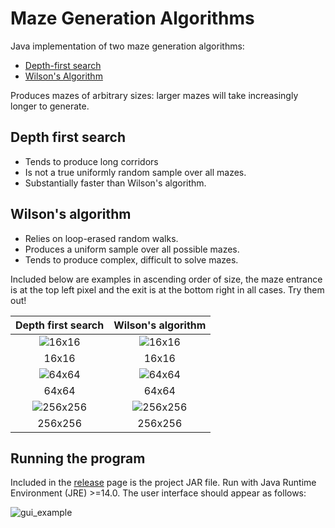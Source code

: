 # Maze Generation Algorithms

Java implementation of two maze generation algorithms:
- [Depth-first search](https://en.wikipedia.org/wiki/Maze_generation_algorithm#Randomized_depth-first_search)
- [Wilson's Algorithm](https://en.wikipedia.org/wiki/Maze_generation_algorithm#Wilson's_algorithm)

Produces mazes of arbitrary sizes: larger mazes will take increasingly longer to generate.

## Depth first search

- Tends to produce long corridors
- Is not a true uniformly random sample over all mazes.
- Substantially faster than Wilson's algorithm.

## Wilson's algorithm
- Relies on loop-erased random walks.
- Produces a uniform sample over all possible mazes.
- Tends to produce complex, difficult to solve mazes.

Included below are examples in ascending order of size, the maze entrance is at the top left pixel and the exit is at the bottom right in all cases. Try them out!

Depth first search            |  Wilson's algorithm
:-------------------------:|:-------------------------:
![16x16](https://github.com/Jazz-Coding/MazeGenerationAlgorithms/assets/52354702/9c2bfc6a-f5bc-4428-9cf2-eb33d4de47ee)  |  ![16x16](https://github.com/Jazz-Coding/MazeGenerationAlgorithms/assets/52354702/6443a61e-4973-4680-b8b1-3462af387775)
|16x16|16x16|
![64x64](https://github.com/Jazz-Coding/MazeGenerationAlgorithms/assets/52354702/50a10681-16ce-47ac-9547-b7915ea37129) | ![64x64](https://github.com/Jazz-Coding/MazeGenerationAlgorithms/assets/52354702/07229b98-aba8-4fe2-805a-fd86705721ca)
|64x64|64x64|
![256x256](https://github.com/Jazz-Coding/MazeGenerationAlgorithms/assets/52354702/43e790b4-85ee-4666-87a0-01e8dc405d1e) | ![256x256](https://github.com/Jazz-Coding/MazeGenerationAlgorithms/assets/52354702/0925d11b-dee0-4827-bb4f-010f1c7f4f09)
|256x256|256x256|


## Running the program
Included in the [release](https://github.com/Jazz-Coding/MazeGenerationAlgorithms/releases) page is the project JAR file. Run with Java Runtime Environment (JRE) >=14.0.
The user interface should appear as follows:

![gui_example](https://github.com/Jazz-Coding/MazeGenerationAlgorithms/assets/52354702/270fd109-e6fc-49ae-bb2f-4252f78b5e91)

